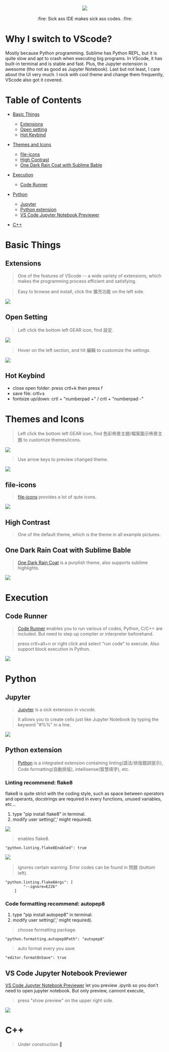 <br/>
<div align="center">
  <img src="https://github.com/thomas861205/vscode-settings/blob/master/cover.png">
</div>
<br/>

<div align="center">:fire: Sick ass IDE makes sick ass codes. :fire:</div>



# Why I switch to VScode?

Mostly because Python programming. Sublime has Python REPL, but it is quite slow and apt to crash when executing big programs. In VScode, it has built-in terminal and is stable and fast. Plus, the Jupyter extension is awesome (tho not as good as Jupyter Notebook).
Last but not least, I care about the UI very much. I rock with cool theme and change them frequently, VScode also got it covered.

# Table of Contents

- [Basic Things](#basic-things)
  - [Extensions](#extensions)
  - [Open setting](#open-setting)
  - [Hot Keybind](#hot-keybind)

- [Themes and Icons](#themes-and-icons)
  - [file-icons](#file-icons)
  - [High Contrast](#high-contrast)
  - [One Dark Rain Coat with Sublime Bable](#one-dark-rain-coat-with-sublime-bable)
  
- [Execution](#execution)
  - [Code Runner](#code-runner)
  
- [Python](#python)
  - [Jupyter](#jupyter)
  - [Python extension](#python-extension)
  - [VS Code Jupyter Notebook Previewer](#vs-code-jupyter-notebook-previewer)
  
- [C++](#c++)

#  Basic Things

## Extensions

> One of the features of VScode -- a wide variety of extensions, which makes the programming process efficient and satisfying.

> Easy to browse and install, click the 擴充功能 on the left side.

![](https://github.com/thomas861205/vscode-settings/blob/master/extensions.png)

## Open Setting

> Left click the bottom left GEAR icon, find 設定.

![](https://github.com/thomas861205/vscode-settings/blob/master/setting.png)
 <br/>
 
 > Hover on the left section, and hit 編輯 to customize the settings.
 
![](https://github.com/thomas861205/vscode-settings/blob/master/edit_setting.png)
<br/>

## Hot Keybind

- close open folder: press crtl+k then press f
- save file: crtl+s
- fontsize up/down: crtl + "numberpad +" / crtl + "numberpad -"

# Themes and Icons

> Left click the bottom left GEAR icon, find 色彩佈景主題/檔案圖示佈景主題 to customize themes/icons.

![](https://github.com/thomas861205/vscode-settings/blob/master/change_theme.png)

> Use arrow keys to preview changed theme.

![](https://github.com/thomas861205/vscode-settings/blob/master/use_arrowkey.png)

## file-icons

> [file-icons](https://marketplace.visualstudio.com/items?itemName=file-icons.file-icons) provides a lot of qute icons.

![](https://github.com/thomas861205/vscode-settings/blob/master/file_icons.png)

## High Contrast

> One of the default theme, which is the theme in all example pictures.

## One Dark Rain Coat with Sublime Bable

> [One Dark Rain Coat]() is a purplish theme, also supports sublime highlights.

![](https://github.com/thomas861205/vscode-settings/blob/master/black_rain.png)

# Execution

## Code Runner

> [Code Runner](https://marketplace.visualstudio.com/items?itemName=formulahendry.code-runner) enables you to run various of codes,
Python, C/C++ are included. But need to step up compiler or interpreter beforehand.

> press crtl+alt+n or right click and select "run code" to execute. Also support block execution in Python. 

![](https://github.com/thomas861205/vscode-settings/blob/master/run_code.png)

# Python

## Jupyter

> [Jupyter](https://marketplace.visualstudio.com/items?itemName=donjayamanne.jupyter) is a sick extension in vscode.

> It allows you to create cells just like Jupyter Notebook by typing the keyword "#%%" in a line.

![](https://github.com/thomas861205/vscode-settings/blob/master/jupyter.png)

## Python extension

> [Python]() is a integrated extension containing linting(語法/排版錯誤提示), Code formatting(自動排版), intellisense(智慧填字), etc.

### Linting recommend: flake8

flake8 is quite strict with the coding style, such as space between operators and operants, docstrings are required in every functions,
unused variables, etc...

1. type "pip install flake8" in terminal.
2. modify user setting(',' might required).

![](https://github.com/thomas861205/vscode-settings/blob/master/flake8.png)

> enables flake8.

```
"python.linting.flake8Enabled": true
```

![](https://github.com/thomas861205/vscode-settings/blob/master/error_e226.png)

> ignores certain warning. Error codes can be found in 問題 (buttom left).

```
"python.linting.flake8Args": [
        "--ignore=E226"
    ]
```

### Code formatting recommend: autopep8

1. type "pip install autopep8" in terminal.
2. modify user setting(',' might required).

> choose formatting package.

```
"python.formatting.autopep8Path": "autopep8"
```

> auto format every you save

```
"editor.formatOnSave": true
```

## VS Code Jupyter Notebook Previewer

[VS Code Jupyter Notebook Previewer](https://marketplace.visualstudio.com/items?itemName=jithurjacob.nbpreviewer) let you preview
.ipynb so you don't need to open jupyter notebook. But only preview, cannont execute,

> press "show preview" on the upper right side.

![](https://github.com/thomas861205/vscode-settings/blob/master/jupyter_preview.png)

# <a name="c++"></a>C++

> Under construction :hammer:
